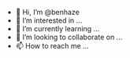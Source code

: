 - 👋 Hi, I’m @benhaze
- 👀 I’m interested in ...
- 🌱 I’m currently learning ...
- 💞️ I’m looking to collaborate on ...
- 📫 How to reach me ...

<!---
benhaze/benhaze is a ✨ special ✨ repository because its `README.md` (this file) appears on your GitHub profile.
You can click the Preview link to take a look at your changes.
--->
